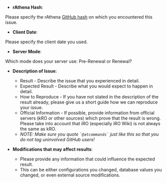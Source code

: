 * **rAthena Hash**: 

Please specify the rAthena [GitHub hash](https://help.github.com/articles/autolinked-references-and-urls/#commit-shas) on which you encountered this issue.

* **Client Date**: 

Please specify the client date you used.

* **Server Mode**: 

Which mode does your server use: Pre-Renewal or Renewal?

* **Description of Issue**: 
  * Result - Describe the issue that you experienced in detail.
  * Expected Result - Describe what you would expect to happen in detail.
  * How to Reproduce - If you have not stated in the description of the result already, please give us a short guide how we can reproduce your issue.
  * Official Information - If possible, provide information from official servers (kRO or other sources) which prove that the result is wrong. Please take into account that iRO (especially iRO Wiki) is not always the same as kRO.
  * _NOTE: Make sure you quote ``` `@atcommands` ``` just like this so that you do not tag uninvolved GitHub users!_

* **Modifications that may affect results**: 
  * Please provide any information that could influence the expected result.
  * This can be either configurations you changed, database values you changed, or even external source modifications.
